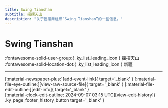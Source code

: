 ```yaml
---
title: Swing Tianshan
subtitle: 摇摆天山
description: "关于摇摆舞组织“Swing Tianshan”的一些信息。"
---
```


# Swing Tianshan

:fontawesome-solid-user-group:{ .ky_list_leading_icon } 摇摆天山  
:fontawesome-solid-location-dot:{ .ky_list_leading_icon } 新疆  


---

<div class="ky_page_footer" markdown>
<div class="ky_page_footer_trailing" markdown="span">
[:material-newspaper-plus:][add-event-link]{ target='_blank' }
[:material-file-eye-outline:][view-raw-source-file]{ target='_blank' }
[:material-file-edit-outline:][edit-info]{ target='_blank' }
</div>
<div class="ky_page_footer_leading" markdown="span">
[:material-clock-edit-outline: 2024-09-07 03:15 UTC][view-edit-history]{ .ky_page_footer_history_button target='_blank' }
</div>
</div>

[add-event-link]: https://github.com/swingdance/events/issues/new?assignees=&labels=add+event&projects=&template=02-add_entity.yml&title=%5Bcn%5D%20%3CName%3E&region=cn&province=Xinjiang&city=Xinjiang&org_id=swing-tianshan "添加活动"
[view-raw-source-file]: https://github.com/swingdance/orgs/blob/main/cn/swing-tianshan.json "查看原始源文件"
[edit-info]: https://github.com/swingdance/orgs/issues/new?assignees=&labels=update+org&projects=&template=03-update_entity.yml&title=%5Bcn%5D%20Swing%20Tianshan&region=cn&id=swing-tianshan&name=Swing%20Tianshan "编辑信息"

[view-edit-history]: https://github.com/swingdance/orgs/commits/main/cn/swing-tianshan.json "查看编辑历史"
